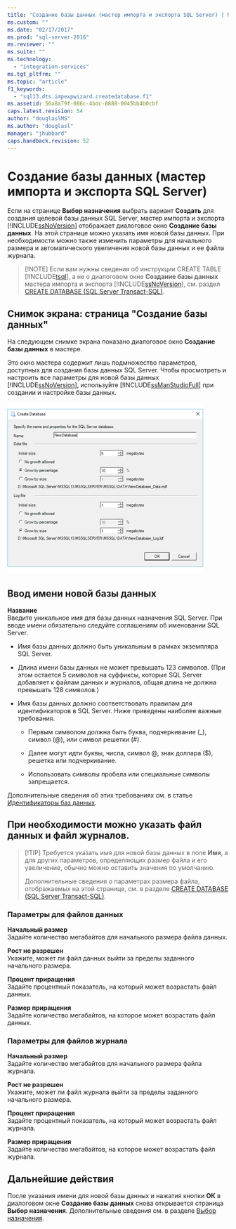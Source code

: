 ```yaml
---
title: "Создание базы данных (мастер импорта и экспорта SQL Server) | Microsoft Docs"
ms.custom: ""
ms.date: "02/17/2017"
ms.prod: "sql-server-2016"
ms.reviewer: ""
ms.suite: ""
ms.technology: 
  - "integration-services"
ms.tgt_pltfrm: ""
ms.topic: "article"
f1_keywords: 
  - "sql13.dts.impexpwizard.createdatabase.f1"
ms.assetid: 56a8a79f-086c-4bdc-8888-0045bb4b0cbf
caps.latest.revision: 54
author: "douglaslMS"
ms.author: "douglasl"
manager: "jhubbard"
caps.handback.revision: 52
---
```

# Создание базы данных (мастер импорта и экспорта SQL Server)
Если на странице **Выбор назначения** выбрать вариант **Создать** для создания целевой базы данных SQL Server, мастер импорта и экспорта [!INCLUDE[ssNoVersion](../../includes/ssnoversion-md.md)] отображает диалоговое окно **Создание базы данных**. На этой странице можно указать имя новой базы данных. При необходимости можно также изменить параметры для начального размера и автоматического увеличения новой базы данных и ее файла журнала. 

> [!NOTE] Если вам нужны сведения об инструкции CREATE TABLE [!INCLUDE[tsql](../../includes/tsql-md.md)], а не о диалоговом окне **Создание базы данных** мастера импорта и экспорта [!INCLUDE[ssNoVersion](../../includes/ssnoversion-md.md)], см. раздел [CREATE DATABASE (SQL Server Transact-SQL)](../../t-sql/statements/create-database-sql-server-transact-sql.md).  

## <a name="screen-shot-of-the-create-database-page"></a>Снимок экрана: страница "Создание базы данных"  
На следующем снимке экрана показано диалоговое окно **Создание базы данных** в мастере.  

Это окно мастера содержит лишь подмножество параметров, доступных для создания базы данных SQL Server. Чтобы просмотреть и настроить все параметры для новой базы данных [!INCLUDE[ssNoVersion](../../includes/ssnoversion-md.md)], используйте [!INCLUDE[ssManStudioFull](../../includes/ssmanstudiofull-md.md)] при создании и настройке базы данных. 

![Create database page of the Import and Export Wizard](../../integration-services/import-export-data/media/create-database.png "Create database page of the Import and Export Wizard")  

## <a name="provide-a-name-for-the-new-database"></a>Ввод имени новой базы данных  
**Название**  
 Введите уникальное имя для базы данных назначения SQL Server. При вводе имени обязательно следуйте соглашениям об именовании SQL Server.  
  
-   Имя базы данных должно быть уникальным в рамках экземпляра SQL Server.  
  
-   Длина имени базы данных не может превышать 123 символов. (При этом остается 5 символов на суффиксы, которые SQL Server добавляет к файлам данных и журналов, общая длина не должна превышать 128 символов.)  
  
-   Имя базы данных должно соответствовать правилам для идентификаторов в SQL Server. Ниже приведены наиболее важные требования.  
  
    -   Первым символом должна быть буква, подчеркивание (_), символ (@), или символ решетки (#).  
  
    -   Далее могут идти буквы, числа, символ @, знак доллара ($), решетка или подчеркивание.  
  
    -   Использовать символы пробела или специальные символы запрещается.  
  
Дополнительные сведения об этих требованиях см. в статье [Идентификаторы баз данных](../../relational-databases/databases/database-identifiers.md).  

## <a name="optionally-specify-data-file-and-log-file-options"></a>При необходимости можно указать файл данных и файл журналов.

> [!TIP] Требуется указать имя для новой базы данных в поле **Имя**, а для других параметров, определяющих размер файла и его увеличение, обычно можно оставить значения по умолчанию.
>
> Дополнительные сведения о параметрах размера файла, отображаемых на этой странице, см. в разделе [CREATE DATABASE (SQL Server Transact-SQL)](../../t-sql/statements/create-database-sql-server-transact-sql.md). 

### <a name="data-file-options"></a>Параметры для файлов данных  
 **Начальный размер**  
 Задайте количество мегабайтов для начального размера файла данных.  
  
 **Рост не разрешен**  
 Укажите, может ли файл данных выйти за пределы заданного начального размера.  
  
 **Процент приращения**  
 Задайте процентный показатель, на который может возрастать файл данных.  
  
 **Размер приращения**  
 Задайте количество мегабайтов, на которое может возрастать файл данных.  
  
### <a name="log-file-options"></a>Параметры для файлов журнала  
 **Начальный размер**  
 Задайте количество мегабайтов для начального размера файла журнала.  
  
 **Рост не разрешен**  
 Укажите, может ли файл журнала выйти за пределы заданного начального размера.  
  
 **Процент приращения**  
 Задайте процентный показатель, на который может возрастать файл журнала.  
  
 **Размер приращения**  
 Задайте количество мегабайтов, на которое может возрастать файл журнала.  
  
## <a name="whats-next"></a>Дальнейшие действия  
 После указания имени для новой базы данных и нажатия кнопки **ОК** в диалоговом окне **Создание базы данных** снова открывается страница **Выбор назначения**. Дополнительные сведения см. в разделе [Выбор назначения](../../integration-services/import-export-data/choose-a-destination-sql-server-import-and-export-wizard.md).  
